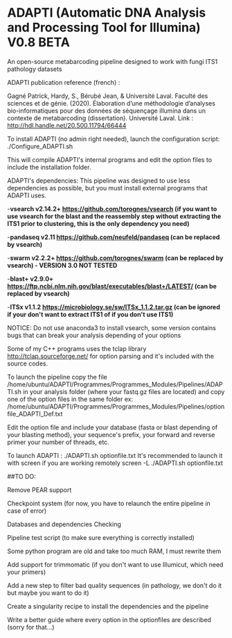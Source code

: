 # ADAPTI (Automatic DNA Analysis and Processing Tool for Illumina) V0.8 BETA
An open-source metabarcoding pipeline designed to work with fungi ITS1 pathology datasets


ADAPTI publication reference (french) :

Gagné Patrick, Hardy, S., Bérubé Jean, & Université Laval. Faculté des sciences et de génie. (2020). 
Élaboration d’une méthodologie d’analyses bio-informatiques pour des données de séquençage illumina dans un contexte de metabarcoding (dissertation). 
Université Laval.
Link : http://hdl.handle.net/20.500.11794/66444

To install ADAPTI (no admin right needed), launch the configuration script:
./Configure_ADAPTI.sh

This will compile ADAPTI's internal programs and edit the option files to include the installation folder.

ADAPTI's dependencies:
This pipeline was designed to use less dependencies as possible, but you must install external programs that ADAPTI uses.

-**vsearch v2.14.2+ https://github.com/torognes/vsearch (if you want to use vsearch for the blast and the reassembly step without extracting the ITS1 prior to clustering, this is the only dependency you need)**

-**pandaseq v2.11 https://github.com/neufeld/pandaseq (can be replaced by vsearch)**

-**swarm v2.2.2+ https://github.com/torognes/swarm (can be replaced by vsearch) - VERSION 3.0 NOT TESTED**

-**blast+ v2.9.0+ https://ftp.ncbi.nlm.nih.gov/blast/executables/blast+/LATEST/ (can be replaced by vsearch)**

-**ITSx v1.1.2 https://microbiology.se/sw/ITSx_1.1.2.tar.gz (can be ignored if your don't want to extract ITS1 of if you don't use ITS1)**

NOTICE: Do not use anaconda3 to install vsearch, some version contains bugs that can break your analysis depending of your options

Some of my C++ programs uses the tclap library http://tclap.sourceforge.net/ for option parsing and it's included with the source codes.

To launch the pipeline copy the file /home/ubuntu/ADAPTI/Programmes/Programmes_Modules/Pipelines/ADAPTI.sh in your analysis folder (where your fastq.gz files are located)
and copy one of the option files in the same folder ex: /home/ubuntu/ADAPTI/Programmes/Programmes_Modules/Pipelines/optionfile_ADAPTI_Def.txt

Edit the option file and include your database (fasta or blast depending of your blasting method), your sequence's prefix, your forward and reverse primer your number of threads, etc.

To launch ADAPTI :
./ADAPTI.sh optionfile.txt
It's recommended to launch it with screen if you are working remotely
screen -L ./ADAPTI.sh optionfile.txt


##TO DO:

Remove PEAR support 

Checkpoint system (for now, you have to relaunch the entire pipeline in case of error)

Databases and dependencies Checking

Pipeline test script (to make sure everything is correctly installed)

Some python program are old and take too much RAM, I must rewrite them

Add support for trimmomatic (if you don't want to use Illumicut, which need your primers)

Add a new step to filter bad quality sequences (in pathology, we don't do it but maybe you want to do it)

Create a singularity recipe to install the dependencies and the pipeline

Write a better guide where every option in the optionfiles are described (sorry for that...)
